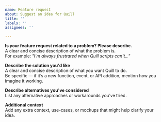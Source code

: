 ```yaml
---
name: Feature request
about: Suggest an idea for Quill
title: ''
labels: ''
assignees: ''

---
```


**Is your feature request related to a problem? Please describe.**  
A clear and concise description of what the problem is.  
For example: *"I'm always frustrated when Quill scripts can't..."*

**Describe the solution you'd like**  
A clear and concise description of what you want Quill to do.  
Be specific — if it’s a new function, event, or API addition, mention how you imagine it working.

**Describe alternatives you've considered**  
List any alternative approaches or workarounds you've tried.

**Additional context**  
Add any extra context, use-cases, or mockups that might help clarify your idea.

